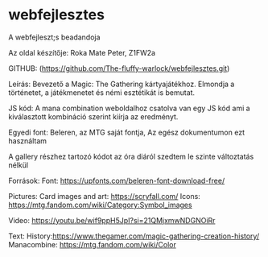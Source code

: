 # webfejlesztes
A webfejleszt;s beadandoja

Az oldal készítője: Roka Mate Peter, Z1FW2a

GITHUB: (https://github.com/The-fluffy-warlock/webfejlesztes.git)

Leírás: Bevezető a Magic: The Gathering kártyajátékhoz. Elmondja a történetet, a játékmenetet és némi esztétikát is bemutat.

JS kód: A mana combination weboldalhoz csatolva van egy JS kód ami a kiválasztott kombináció szerint kiírja az eredményt.

Egyedi font: Beleren, az MTG saját fontja, Az egész dokumentumon ezt használtam

A gallery részhez tartozó kódot az óra diáról szedtem le szinte változtatás nélkül

Források:
Font: https://upfonts.com/beleren-font-download-free/

Pictures:	Card images and art: https://scryfall.com/
		Icons: https://mtg.fandom.com/wiki/Category:Symbol_images

Video:		https://youtu.be/wif9ppH5JpI?si=21QMjxmwNDGNOiRr

Text:  		History:https://www.thegamer.com/magic-gathering-creation-history/
		Manacombine: https://mtg.fandom.com/wiki/Color
